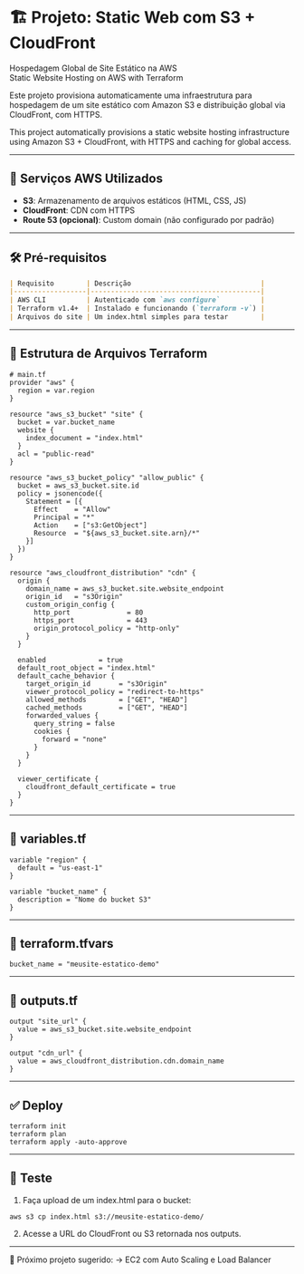 # 🏗️ Projeto: Static Web com S3 + CloudFront  
Hospedagem Global de Site Estático na AWS  
Static Website Hosting on AWS with Terraform

Este projeto provisiona automaticamente uma infraestrutura para hospedagem de um site estático com Amazon S3 e distribuição global via CloudFront, com HTTPS.

This project automatically provisions a static website hosting infrastructure using Amazon S3 + CloudFront, with HTTPS and caching for global access.

---

## 🚀 Serviços AWS Utilizados

- **S3**: Armazenamento de arquivos estáticos (HTML, CSS, JS)
- **CloudFront**: CDN com HTTPS
- **Route 53 (opcional)**: Custom domain (não configurado por padrão)

---

## 🛠️ Pré-requisitos

```markdown
| Requisito        | Descrição                                |
|------------------|------------------------------------------|
| AWS CLI          | Autenticado com `aws configure`          |
| Terraform v1.4+  | Instalado e funcionando (`terraform -v`) |
| Arquivos do site | Um index.html simples para testar        |
```
---

## 📁 Estrutura de Arquivos Terraform
```
# main.tf
provider "aws" {
  region = var.region
}

resource "aws_s3_bucket" "site" {
  bucket = var.bucket_name
  website {
    index_document = "index.html"
  }
  acl = "public-read"
}

resource "aws_s3_bucket_policy" "allow_public" {
  bucket = aws_s3_bucket.site.id
  policy = jsonencode({
    Statement = [{
      Effect    = "Allow"
      Principal = "*"
      Action    = ["s3:GetObject"]
      Resource  = "${aws_s3_bucket.site.arn}/*"
    }]
  })
}

resource "aws_cloudfront_distribution" "cdn" {
  origin {
    domain_name = aws_s3_bucket.site.website_endpoint
    origin_id   = "s3Origin"
    custom_origin_config {
      http_port              = 80
      https_port             = 443
      origin_protocol_policy = "http-only"
    }
  }

  enabled             = true
  default_root_object = "index.html"
  default_cache_behavior {
    target_origin_id       = "s3Origin"
    viewer_protocol_policy = "redirect-to-https"
    allowed_methods        = ["GET", "HEAD"]
    cached_methods         = ["GET", "HEAD"]
    forwarded_values {
      query_string = false
      cookies {
        forward = "none"
      }
    }
  }

  viewer_certificate {
    cloudfront_default_certificate = true
  }
}
```
---

## 📄 variables.tf
```
variable "region" {
  default = "us-east-1"
}

variable "bucket_name" {
  description = "Nome do bucket S3"
}
```
---

## 📄 terraform.tfvars
```
bucket_name = "meusite-estatico-demo"
```
---

## 📄 outputs.tf
```  
output "site_url" {
  value = aws_s3_bucket.site.website_endpoint
}

output "cdn_url" {
  value = aws_cloudfront_distribution.cdn.domain_name
}
```
---

## ✅ Deploy
```
terraform init
terraform plan
terraform apply -auto-approve
```
---

## 🧪 Teste

1. Faça upload de um index.html para o bucket:
```
aws s3 cp index.html s3://meusite-estatico-demo/
```
2. Acesse a URL do CloudFront ou S3 retornada nos outputs.
---

📘 Próximo projeto sugerido:
→ EC2 com Auto Scaling e Load Balancer
